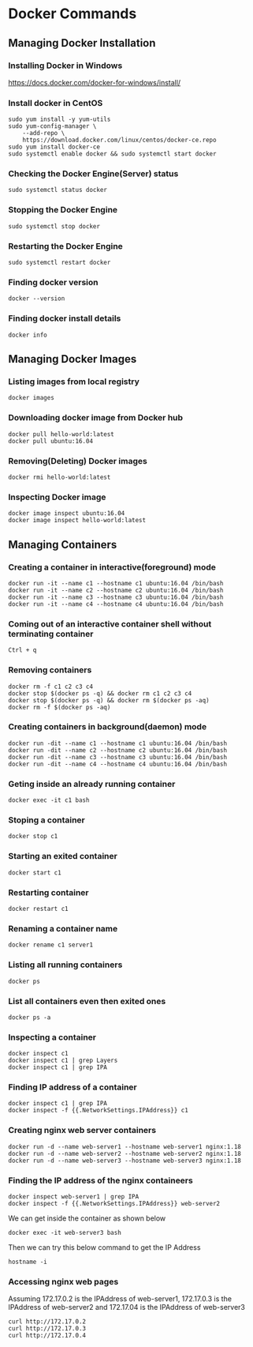 # Docker Commands

## Managing Docker Installation

### Installing Docker in Windows
https://docs.docker.com/docker-for-windows/install/

### Install docker in CentOS 
```
sudo yum install -y yum-utils
sudo yum-config-manager \
    --add-repo \
    https://download.docker.com/linux/centos/docker-ce.repo
sudo yum install docker-ce
sudo systemctl enable docker && sudo systemctl start docker
```

### Checking the Docker Engine(Server) status
```
sudo systemctl status docker
```

### Stopping the Docker Engine
```
sudo systemctl stop docker
```

### Restarting the Docker Engine
```
sudo systemctl restart docker
```

### Finding docker version
```
docker --version
```

### Finding docker install details
```
docker info
```

## Managing Docker Images

### Listing images from local registry
```
docker images
```

### Downloading docker image from Docker hub
```
docker pull hello-world:latest
docker pull ubuntu:16.04
```

### Removing(Deleting) Docker images
```
docker rmi hello-world:latest
```

### Inspecting Docker image
```
docker image inspect ubuntu:16.04
docker image inspect hello-world:latest
```

## Managing Containers

### Creating a container in interactive(foreground) mode
```
docker run -it --name c1 --hostname c1 ubuntu:16.04 /bin/bash
docker run -it --name c2 --hostname c2 ubuntu:16.04 /bin/bash
docker run -it --name c3 --hostname c3 ubuntu:16.04 /bin/bash
docker run -it --name c4 --hostname c4 ubuntu:16.04 /bin/bash
```

### Coming out of an interactive container shell without terminating container
```
Ctrl + q
```

### Removing containers
```
docker rm -f c1 c2 c3 c4
docker stop $(docker ps -q) && docker rm c1 c2 c3 c4
docker stop $(docker ps -q) && docker rm $(docker ps -aq)
docker rm -f $(docker ps -aq)
```

### Creating containers in background(daemon) mode
```
docker run -dit --name c1 --hostname c1 ubuntu:16.04 /bin/bash
docker run -dit --name c2 --hostname c2 ubuntu:16.04 /bin/bash
docker run -dit --name c3 --hostname c3 ubuntu:16.04 /bin/bash
docker run -dit --name c4 --hostname c4 ubuntu:16.04 /bin/bash
```

### Geting inside an already running container
```
docker exec -it c1 bash
```

### Stoping a container
```
docker stop c1
```

### Starting an exited container
```
docker start c1
```

### Restarting container
```
docker restart c1
```
### Renaming a container name
```
docker rename c1 server1
```
### Listing all running containers
```
docker ps
```
### List all containers even then exited ones
```
docker ps -a
```

### Inspecting a container
```
docker inspect c1
docker inspect c1 | grep Layers
docker inspect c1 | grep IPA
```

### Finding IP address of a container
```
docker inspect c1 | grep IPA
docker inspect -f {{.NetworkSettings.IPAddress}} c1
```

### Creating nginx web server containers
```
docker run -d --name web-server1 --hostname web-server1 nginx:1.18
docker run -d --name web-server2 --hostname web-server2 nginx:1.18
docker run -d --name web-server3 --hostname web-server3 nginx:1.18
```

### Finding the IP address of the nginx containeers
```
docker inspect web-server1 | grep IPA
docker inspect -f {{.NetworkSettings.IPAddress}} web-server2
```
We can get inside the container as shown below
```
docker exec -it web-server3 bash
```
Then we can try this below command to get the IP Address
```
hostname -i
```

### Accessing nginx web pages
Assuming 172.17.0.2 is the IPAddress of web-server1, 172.17.0.3 is the IPAddress of web-server2 and 172.17.04 is
the IPAddress of web-server3
```
curl http://172.17.0.2
curl http://172.17.0.3
curl http://172.17.0.4
```
